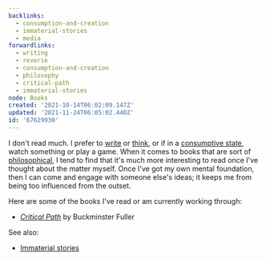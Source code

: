 ```yaml
---
backlinks:
  - consumption-and-creation
  - immaterial-stories
  - media
forwardlinks:
  - writing
  - reverie
  - consumption-and-creation
  - philosophy
  - critical-path
  - immaterial-stories
node: Books
created: '2021-10-14T06:02:09.147Z'
updated: '2021-11-24T06:05:02.440Z'
id: '67629930'
---
```

I don't read much. I prefer to [write](writing.md) or [think](reverie.md), or if in a [consumptive state](consumption-and-creation.md), watch something or play a game. When it comes to books that are sort of [philosophical](philosophy.md), I tend to find that it's much more interesting to read once I've thought about the matter myself. Once I've got my own mental foundation, then I can come and engage with someone else's ideas; it keeps me from being too influenced from the outset. 

Here are some of the books I've read or am currently working through:

- [*Critical Path*](critical-path.md) by Buckminster Fuller


See also:

- [Immaterial stories](immaterial-stories.md) 
